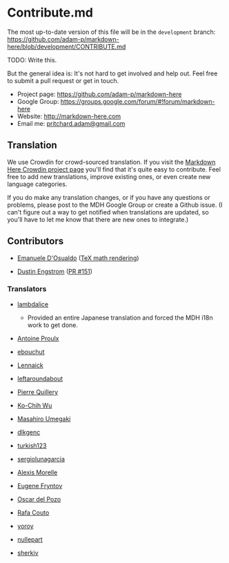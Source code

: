 # Contribute.md

The most up-to-date version of this file will be in the `development` branch: https://github.com/adam-p/markdown-here/blob/development/CONTRIBUTE.md

TODO: Write this.

But the general idea is: It's not hard to get involved and help out. Feel free to submit a pull request or get in touch.

* Project page: https://github.com/adam-p/markdown-here
* Google Group: https://groups.google.com/forum/#!forum/markdown-here
* Website: http://markdown-here.com
* Email me: pritchard.adam@gmail.com

## Translation

We use Crowdin for crowd-sourced translation. If you visit the [Markdown Here Crowdin project page](https://crowdin.net/project/markdown-here) you'll find that it's quite easy to contribute. Feel free to add new translations, improve existing ones, or even create new language categories.

If you do make any translation changes, or if you have any questions or problems, please post to the MDH Google Group or create a Github issue. (I can't figure out a way to get notified when translations are updated, so you'll have to let me know that there are new ones to integrate.)

## Contributors

* [Emanuele D'Osualdo](https://github.com/bordaigorl) ([TeX math rendering](https://github.com/adam-p/markdown-here/issues/26))

* [Dustin Engstrom](https://github.com/engstrom) ([PR #151](https://github.com/adam-p/markdown-here/pull/151))


### Translators

* [lambdalice](https://github.com/lambdalice)
  - Provided an entire Japanese translation and forced the MDH i18n work to get done.

* [Antoine Proulx](https://crowdin.com/profile/magicienap)

* [ebouchut](https://crowdin.com/profile/ebouchut)

* [Lennaick](https://crowdin.com/profile/lennaick)

* [leftaroundabout](https://crowdin.com/profile/leftaroundabout)

* [Pierre Quillery](https://crowdin.com/profile/dandelionmood)

* [Ko-Chih Wu](https://crowdin.com/profile/mecca831)

* [Masahiro Umegaki](https://crowdin.com/profile/ume)

* [dlkgenc](https://crowdin.com/profile/dlkgenc)

* [turkish123](https://crowdin.com/profile/turkish123)

* [sergiolunagarcia](https://crowdin.com/profile/sergiolunagarcia)

* [Alexis Morelle](https://crowdin.com/profile/almorelle)

* [Eugene Fryntov](https://crowdin.com/profile/efryntov)

* [Oscar del Pozo](https://crowdin.com/profile/oskar7) 

* [Rafa Couto](https://crowdin.com/profile/rafacouto)

* [yoroy](https://crowdin.com/profile/yoroy)

* [nullepart](https://crowdin.com/profile/nullepart)

* [sherkiv](https://crowdin.com/profile/sherkiv)
